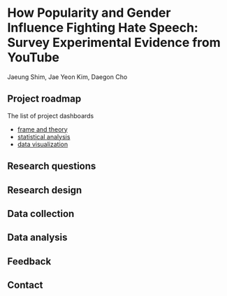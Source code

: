 # How Popularity and Gender Influence Fighting Hate Speech: Survey Experimental Evidence from YouTube

Jaeung Shim, Jae Yeon Kim, Daegon Cho

## Project roadmap

The list of project dashboards 

* [frame and theory](https://github.com/jaeungs/metoo/projects/3)
* [statistical analysis](https://github.com/jaeungs/metoo/projects/2)
* [data visualization](https://github.com/jaeungs/metoo/projects/1)

## Research questions

## Research design

## Data collection

## Data analysis

## Feedback

## Contact
